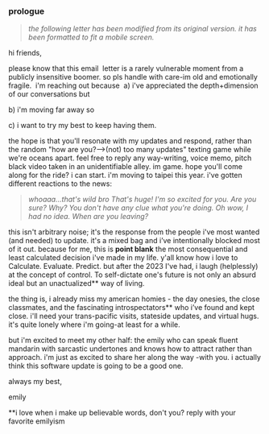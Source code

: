 ### prologue

>_the following letter has been modified from its original version. it has been formatted to fit a mobile screen._ 

hi friends,

please know that this email  letter is a rarely vulnerable moment from a publicly insensitive boomer. so pls handle with care-im old and emotionally fragile. 
i'm reaching out because 
a) i've appreciated the depth+dimension of our conversations but 

b) i'm moving far away so 

c) i want to try my best to keep having them. 

the hope is that you'll resonate with my updates and respond, rather than the random "how are you?—>(not) too many updates" texting game while we're oceans apart. feel free to reply any way-writing, voice memo, pitch black video taken in an unidentifiable alley. im game. hope you'll come along for the ride? i can start. i'm moving to taipei this year. i've gotten different reactions to the news: 

>_whoaaa...that's wild bro_
>_That's huge! I'm so excited for you._
>_Are you sure? Why?_
>_You don't have any clue what you're doing._
>_Oh wow, I had no idea. When are you leaving?_

this isn't arbitrary noise; it's the response from the people i've most wanted (and needed) to update. it's a mixed bag and i’ve intentionally blocked most of it out. because for me, this is **point blank** the most consequential and least calculated decision i've made in my life. y'all know how i love to Calculate. Evaluate. Predict. but after the 2023 I've had, i laugh (helplessly) at the concept of control. To self-dictate one's future is not only an absurd ideal but an unactualized** way of living.

the thing is, i already miss my american homies - the day onesies, the close classmates, and the fascinating introspectators** who i’ve found and kept close. i'll need your trans-pacific visits, stateside updates, and virtual hugs. it's quite lonely where i'm going-at least for a while.

but i'm excited to meet my other half: the emily who can speak fluent mandarin with sarcastic undertones and knows how to attract rather than approach. i'm just as excited to share her along the way -with you. i actually think this software update is going to be a good one.

always my best,

emily 

**i love when i make up believable words, don't you? reply with your favorite emilyism 

